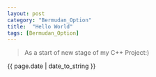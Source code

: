 ```yaml
---
layout: post
category: "Bermudan_Option"
title:  "Hello World"
tags: [Bermudan_Option]
---
```

> As a start of new stage of my C++ Project:)
<p>{{ page.date | date_to_string }}</p>
